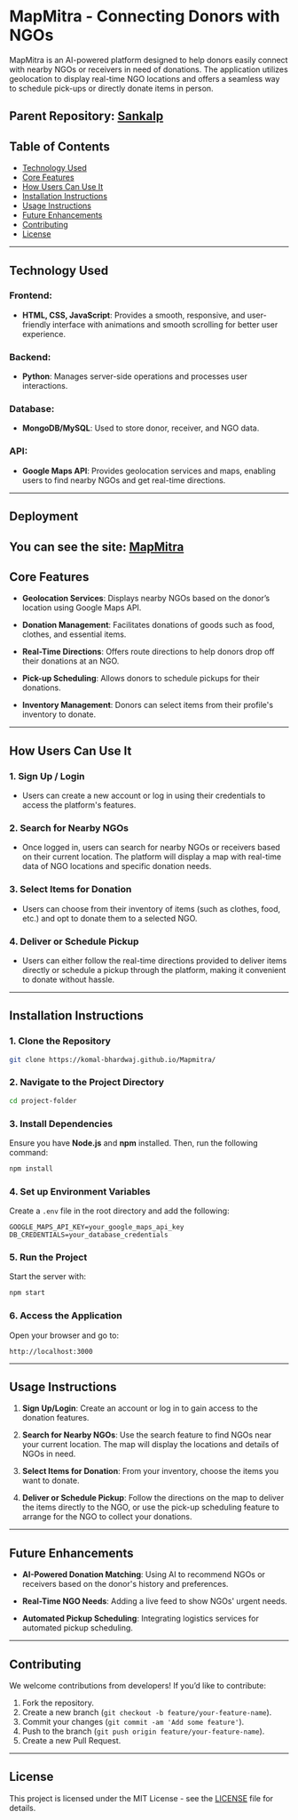 # MapMitra - Connecting Donors with NGOs

MapMitra is an AI-powered platform designed to help donors easily connect with nearby NGOs or receivers in need of donations. The application utilizes geolocation to display real-time NGO locations and offers a seamless way to schedule pick-ups or directly donate items in person.

## Parent Repository: [Sankalp](https://github.com/LAKSHYA1509/HackIndia-Spark-3-Hackn-Roll)

## Table of Contents

- [Technology Used](#technology-used)
- [Core Features](#core-features)
- [How Users Can Use It](#how-users-can-use-it)
- [Installation Instructions](#installation-instructions)
- [Usage Instructions](#usage-instructions)
- [Future Enhancements](#future-enhancements)
- [Contributing](#contributing)
- [License](#license)

---

## Technology Used

### Frontend:
- **HTML, CSS, JavaScript**: Provides a smooth, responsive, and user-friendly interface with animations and smooth scrolling for better user experience.

### Backend:
- **Python**: Manages server-side operations and processes user interactions.

### Database:
- **MongoDB/MySQL**: Used to store donor, receiver, and NGO data.

### API:
- **Google Maps API**: Provides geolocation services and maps, enabling users to find nearby NGOs and get real-time directions.

---

## Deployment
## You can see the site: [MapMitra](https://komal-bhardwaj.github.io/Mapmitra/)

## Core Features

- **Geolocation Services**: Displays nearby NGOs based on the donor’s location using Google Maps API.
  
- **Donation Management**: Facilitates donations of goods such as food, clothes, and essential items.
  
- **Real-Time Directions**: Offers route directions to help donors drop off their donations at an NGO.

- **Pick-up Scheduling**: Allows donors to schedule pickups for their donations.

- **Inventory Management**: Donors can select items from their profile's inventory to donate.

---

## How Users Can Use It

### 1. Sign Up / Login
- Users can create a new account or log in using their credentials to access the platform's features.

### 2. Search for Nearby NGOs
- Once logged in, users can search for nearby NGOs or receivers based on their current location. The platform will display a map with real-time data of NGO locations and specific donation needs.

### 3. Select Items for Donation
- Users can choose from their inventory of items (such as clothes, food, etc.) and opt to donate them to a selected NGO.

### 4. Deliver or Schedule Pickup
- Users can either follow the real-time directions provided to deliver items directly or schedule a pickup through the platform, making it convenient to donate without hassle.

---

## Installation Instructions

### 1. Clone the Repository
```bash
git clone https://komal-bhardwaj.github.io/Mapmitra/
```

### 2. Navigate to the Project Directory
```bash
cd project-folder
```

### 3. Install Dependencies
Ensure you have **Node.js** and **npm** installed. Then, run the following command:
```bash
npm install
```

### 4. Set up Environment Variables
Create a `.env` file in the root directory and add the following:
```
GOOGLE_MAPS_API_KEY=your_google_maps_api_key
DB_CREDENTIALS=your_database_credentials
```

### 5. Run the Project
Start the server with:
```bash
npm start
```

### 6. Access the Application
Open your browser and go to:
```
http://localhost:3000
```

---

## Usage Instructions

1. **Sign Up/Login**: Create an account or log in to gain access to the donation features.
  
2. **Search for Nearby NGOs**: Use the search feature to find NGOs near your current location. The map will display the locations and details of NGOs in need.

3. **Select Items for Donation**: From your inventory, choose the items you want to donate.

4. **Deliver or Schedule Pickup**: Follow the directions on the map to deliver the items directly to the NGO, or use the pick-up scheduling feature to arrange for the NGO to collect your donations.

---

## Future Enhancements

- **AI-Powered Donation Matching**: Using AI to recommend NGOs or receivers based on the donor's history and preferences.
  
- **Real-Time NGO Needs**: Adding a live feed to show NGOs' urgent needs.
  
- **Automated Pickup Scheduling**: Integrating logistics services for automated pickup scheduling.

---

## Contributing

We welcome contributions from developers! If you’d like to contribute:
1. Fork the repository.
2. Create a new branch (`git checkout -b feature/your-feature-name`).
3. Commit your changes (`git commit -am 'Add some feature'`).
4. Push to the branch (`git push origin feature/your-feature-name`).
5. Create a new Pull Request.

---

## License

This project is licensed under the MIT License - see the [LICENSE](LICENSE) file for details.


